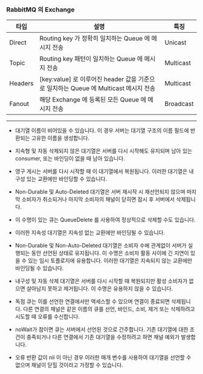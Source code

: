 ### RabbitMQ 의 Exchange

| 타입 | 설명 | 특징 |
| --- | --- | --- |
| Direct | Routing key 가 정확히 일치하는 Queue 에 메시지 전송 | Unicast |
| Topic | Routing key 패턴이 일치하는 Queue 에 메시지 전송 | Multicast |
| Headers | [key:value] 로 이루어진 header 값을 기준으로 일치하는 Queue 에 Multicast 메시지 전송 | Multicast |
| Fanout | 해당 Exchange 에 등록된 모든 Queue 에 메시지 전송 | Broadcast |


---

- 대기열 이름이 비어있을 수 있습니다. 이 경우 서버는 대기열 구조의 이름 필드에 반환되는 고유한 이름을 생성합니다.
- 지속형 및 자동 삭제되지 않은 대기열은 서버를 다시 시작해도 유지되며 남아 있는 consumer, 또는 바인딩이 없을 때 남아 있습니다.
- 영구 게시는 서버를 다시 시작할 때 이 대기열에서 복원됩니다. 이러한 대기열은 내구성 있는 교환에만 바인딩할 수 있습니다.

- Non-Durable 및 Auto-Deleted 대기열은 서버 재시작 시 재선언되지 않으며 마지막 소비자가 취소되거나 마지막 소비자의 채널이 닫히면 잠시 후 서버에서 삭제됩니다.
- 이 수명이 있는 큐는 QueueDelete 를 사용하여 정상적으로 삭제할 수도 있습니다.
- 이러한 지속성 대기열은 지속성 없는 교환에만 바인딩될 수 있습니다.

- Non-Durable 및 Non-Auto-Deleted 대기열은 소비자 수에 관계없이 서버가 실행되는 동안 선언된 상태로 유지됩니다. 이 수명은 소비자 활동 사이에 긴 지연이 있을 수 있는 임시 토플로지에 유용합니다. 이러한 대기열은 지속되지 않는 교환에만 바인딩될 수 있습니다.

- 내구성 및 자동 삭제 대기열은 서버를 다시 시작할 때 복원되지만 활성 소비자가 없으면 살아남지 못하고 제거됩니다. 이 수명은 유용하지 않을 수 있습니다.

- 독점 큐는 이를 선언한 연결에서만 액세스할 수 있으며 연결이 종료되면 삭제됩니다. 다른 연결의 채널은 같은 이름의 큐를 선언, 바인드, 소비, 제거 또는 삭제하려고 시도할 때 오류를 수신합니다.

- noWait가 참이면 큐는 서버에서 선언된 것으로 간주합니다. 기존 대기열에 대한 조건이 충족되거나 다른 연결에서 기존 대기열을 수정하려고 하면 채널 예외가 발생합니다.

- 오류 반환 값이 nil 이 아닌 경우 이러한 매개 변수를 사용하여 대기열을 선언할 수 없으며 채널이 닫힐 것이라고 가정할 수 있습니다.